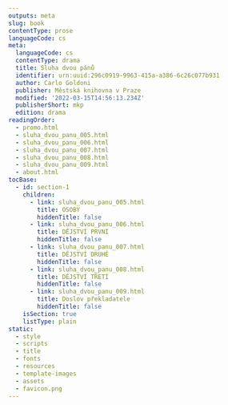 ```yaml
---
outputs: meta
slug: book
contentType: prose
languageCode: cs
meta:
  languageCode: cs
  contentType: drama
  title: Sluha dvou pánů
  identifier: urn:uuid:296c0919-9963-415a-a386-6c26c077b931
  author: Carlo Goldoni
  publisher: Městská knihovna v Praze
  modified: '2022-03-15T14:56:13.234Z'
  publisherShort: mkp
  edition: drama
readingOrder:
  - promo.html
  - sluha_dvou_panu_005.html
  - sluha_dvou_panu_006.html
  - sluha_dvou_panu_007.html
  - sluha_dvou_panu_008.html
  - sluha_dvou_panu_009.html
  - about.html
tocBase:
  - id: section-1
    children:
      - link: sluha_dvou_panu_005.html
        title: OSOBY
        hiddenTitle: false
      - link: sluha_dvou_panu_006.html
        title: DĚJSTVÍ PRVNÍ
        hiddenTitle: false
      - link: sluha_dvou_panu_007.html
        title: DĚJSTVÍ DRUHÉ
        hiddenTitle: false
      - link: sluha_dvou_panu_008.html
        title: DĚJSTVÍ TŘETÍ
        hiddenTitle: false
      - link: sluha_dvou_panu_009.html
        title: Doslov překladatele
        hiddenTitle: false
    isSection: true
    listType: plain
static:
  - style
  - scripts
  - title
  - fonts
  - resources
  - template-images
  - assets
  - favicon.png
---
```


